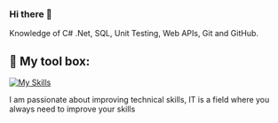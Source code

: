 ### Hi there 👋
Knowledge of C# .Net, SQL, Unit Testing, Web APIs, Git and GitHub.
## 🧰 My tool box:
[![My Skills](https://skillicons.dev/icons?i=cs,dotnet,git,ts,html,css,sqlite)]()

I am passionate about improving technical skills, IT is a field where you always need to improve your skills
<!--
**NikitaKrivec/NikitaKrivec** is a ✨ _special_ ✨ repository because its `README.md` (this file) appears on your GitHub profile.

Here are some ideas to get you started:

- 🔭 I’m currently working on ...
- 🌱 I’m currently learning ...
- 👯 I’m looking to collaborate on ...
- 🤔 I’m looking for help with ...
- 💬 Ask me about ...
- 📫 How to reach me: ...
- 😄 Pronouns: ...
- ⚡ Fun fact: ...
-->

